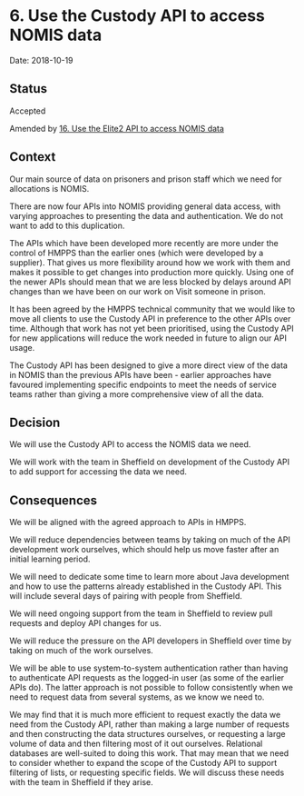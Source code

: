 # 6. Use the Custody API to access NOMIS data

Date: 2018-10-19

## Status

Accepted

Amended by [16. Use the Elite2 API to access NOMIS data](0016-use-elite2-api.md)

## Context

Our main source of data on prisoners and prison staff which we need for
allocations is NOMIS.

There are now four APIs into NOMIS providing general data access, with varying
approaches to presenting the data and authentication. We do not want to add to
this duplication.

The APIs which have been developed more recently are more under the control of
HMPPS than the earlier ones (which were developed by a supplier). That gives us
more flexibility around how we work with them and makes it possible to get
changes into production more quickly. Using one of the newer APIs should mean
that we are less blocked by delays around API changes than we have been on our
work on Visit someone in prison.

It has been agreed by the HMPPS technical community that we would like to move
all clients to use the Custody API in preference to the other APIs over time.
Although that work has not yet been prioritised, using the Custody API for new
applications will reduce the work needed in future to align our API usage.

The Custody API has been designed to give a more direct view of the data in
NOMIS than the previous APIs have been - earlier approaches have favoured
implementing specific endpoints to meet the needs of service teams rather than
giving a more comprehensive view of all the data.

## Decision

We will use the Custody API to access the NOMIS data we need.

We will work with the team in Sheffield on development of the Custody API to
add support for accessing the data we need.

## Consequences

We will be aligned with the agreed approach to APIs in HMPPS.

We will reduce dependencies between teams by taking on much of the API
development work ourselves, which should help us move faster after an initial
learning period.

We will need to dedicate some time to learn more about Java development and how
to use the patterns already established in the Custody API. This will include
several days of pairing with people from Sheffield.

We will need ongoing support from the team in Sheffield to review pull requests
and deploy API changes for us.

We will reduce the pressure on the API developers in Sheffield over time by
taking on much of the work ourselves.

We will be able to use system-to-system authentication rather than having to
authenticate API requests as the logged-in user (as some of the earlier APIs
do). The latter approach is not possible to follow consistently when we need to
request data from several systems, as we know we need to.

We may find that it is much more efficient to request exactly the data we need
from the Custody API, rather than making a large number of requests and then
constructing the data structures ourselves, or requesting a large volume of
data and then filtering most of it out ourselves. Relational databases are
well-suited to doing this work. That may mean that we need to consider whether
to expand the scope of the Custody API to support filtering of lists, or
requesting specific fields. We will discuss these needs with the team in
Sheffield if they arise.
